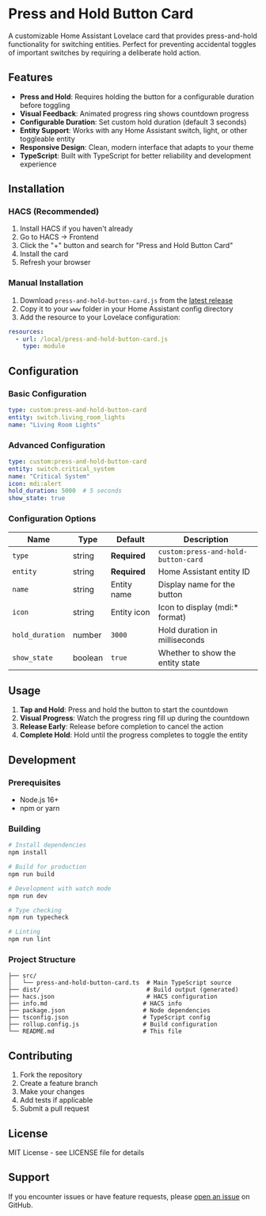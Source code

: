 # Press and Hold Button Card

A customizable Home Assistant Lovelace card that provides press-and-hold functionality for switching entities. Perfect for preventing accidental toggles of important switches by requiring a deliberate hold action.

## Features

- **Press and Hold**: Requires holding the button for a configurable duration before toggling
- **Visual Feedback**: Animated progress ring shows countdown progress
- **Configurable Duration**: Set custom hold duration (default 3 seconds)
- **Entity Support**: Works with any Home Assistant switch, light, or other toggleable entity
- **Responsive Design**: Clean, modern interface that adapts to your theme
- **TypeScript**: Built with TypeScript for better reliability and development experience

## Installation

### HACS (Recommended)

1. Install HACS if you haven't already
2. Go to HACS → Frontend
3. Click the "+" button and search for "Press and Hold Button Card"
4. Install the card
5. Refresh your browser

### Manual Installation

1. Download `press-and-hold-button-card.js` from the [latest release](https://github.com/yourusername/homeassistant-press-and-hold-button/releases)
2. Copy it to your `www` folder in your Home Assistant config directory
3. Add the resource to your Lovelace configuration:

```yaml
resources:
  - url: /local/press-and-hold-button-card.js
    type: module
```

## Configuration

### Basic Configuration

```yaml
type: custom:press-and-hold-button-card
entity: switch.living_room_lights
name: "Living Room Lights"
```

### Advanced Configuration

```yaml
type: custom:press-and-hold-button-card
entity: switch.critical_system
name: "Critical System"
icon: mdi:alert
hold_duration: 5000  # 5 seconds
show_state: true
```

### Configuration Options

| Name | Type | Default | Description |
|------|------|---------|-------------|
| `type` | string | **Required** | `custom:press-and-hold-button-card` |
| `entity` | string | **Required** | Home Assistant entity ID |
| `name` | string | Entity name | Display name for the button |
| `icon` | string | Entity icon | Icon to display (mdi:* format) |
| `hold_duration` | number | `3000` | Hold duration in milliseconds |
| `show_state` | boolean | `true` | Whether to show the entity state |

## Usage

1. **Tap and Hold**: Press and hold the button to start the countdown
2. **Visual Progress**: Watch the progress ring fill up during the countdown
3. **Release Early**: Release before completion to cancel the action
4. **Complete Hold**: Hold until the progress completes to toggle the entity

## Development

### Prerequisites

- Node.js 16+
- npm or yarn

### Building

```bash
# Install dependencies
npm install

# Build for production
npm run build

# Development with watch mode
npm run dev

# Type checking
npm run typecheck

# Linting
npm run lint
```

### Project Structure

```
├── src/
│   └── press-and-hold-button-card.ts  # Main TypeScript source
├── dist/                              # Build output (generated)
├── hacs.json                          # HACS configuration
├── info.md                           # HACS info
├── package.json                      # Node dependencies
├── tsconfig.json                     # TypeScript config
├── rollup.config.js                  # Build configuration
└── README.md                         # This file
```

## Contributing

1. Fork the repository
2. Create a feature branch
3. Make your changes
4. Add tests if applicable
5. Submit a pull request

## License

MIT License - see LICENSE file for details

## Support

If you encounter issues or have feature requests, please [open an issue](https://github.com/yourusername/homeassistant-press-and-hold-button/issues) on GitHub.